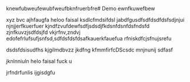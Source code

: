 knewfubweufewubfweufbknfruerbfre# Demo
ewnfkuwefbew

xyz
bvc
ajhfaugfa
heloo faisal 
ksdlcfmdsifdsl
jabdfgusdfsdfdsdfdsfsdjnjui
njnjjerfkuerfuer
kjndfzvufdewfsdfjsdsdjfkdsnfdsnfdsfndsfd
zjnfkuvzjsdfdsjfd vkjrfnv,zndvj
edofefrlufsufjsnfsd,sdfdsfdsfdsafkauerkfauefua
rfniskdfcjsfnujsrefu

dsdsfdsisudfhs
kjgilmdbvzz
jkdfng
kfmmfirfcDScsdc
mnjnunij
sdfasf

jknlnniuln
helo faisal fuck u 

jrfndrfunlis ijgisdgfu
